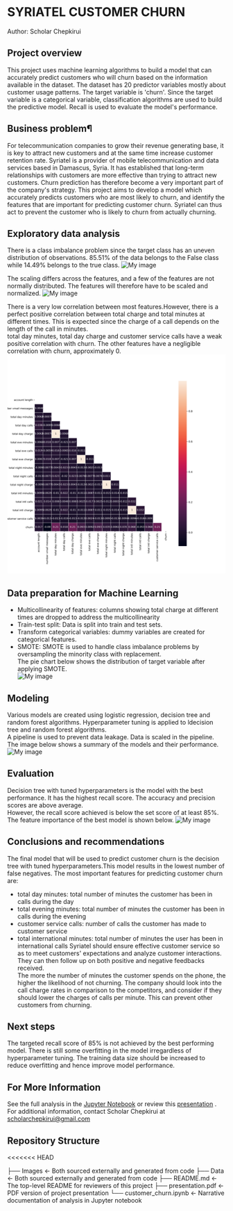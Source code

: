 # SYRIATEL CUSTOMER CHURN
Author: Scholar Chepkirui


## Project overview
This project uses machine learning algorithms to build a model that can accurately predict customers who will churn based on the information available in the dataset. The dataset has 20 predictor variables mostly about customer usage patterns. The target variable is 'churn'. Since the target variable is a categorical variable, classification algorithms are used to build the predictive model. Recall is used to evaluate the model's performance.

## Business problem¶
For telecommunication companies to grow their revenue generating base, it is key to attract new customers and at the same time increase customer retention rate. Syriatel is a provider of mobile telecommunication and data services based in Damascus, Syria. It has established that long-term relationships with customers are more effective than trying to attract new customers. Churn prediction has therefore become a very important part of the company's strategy. This project aims to develop a model which accurately predicts customers who are most likely to churn, and identify the features that are important for predicting customer churn. Syriatel can thus act to prevent the customer who is likely to churn from actually churning.


## Exploratory data analysis
There is a class imbalance problem since the target class has an uneven distribution of observations. 85.51% of the data belongs to the False class while 14.49% belongs to the true class.
![My image](Images/churn.png)

The scaling differs across the features, and a few of the features are not normally distributed. The features will therefore have to be scaled and normalized.
![My image](Images/hist.png)

There is a very low correlation between most features.However, there is a perfect positive correlation between total charge and total minutes at different times. This is expected since the charge of a call depends on the length of the call in minutes.<br>
total day minutes, total day charge and customer service calls have a weak positive correlation with churn. The other features have a negligible correlation with churn, approximately 0.
![My image](Images/corr.png)

## Data preparation for Machine Learning
- Multicollinearity of features: columns showing total charge at different times are dropped to address the multicollinearity<br>
- Train-test split: Data is split into train and test sets.<br>
- Transform categorical variables: dummy variables are created for categorical features.<br>
- SMOTE: SMOTE is used to handle class imbalance problems by oversampling the minority class with replacement.<br>
The pie chart below shows the distribution of target variable after applying SMOTE.<br>
![My image](Images/churn_2.png)


## Modeling
Various models are created using logistic regression, decision tree and random forest algorithms. Hyperparameter tuning is applied to ldecision tree and random forest algorithms.<br>
A pipeline is used to prevent data leakage. Data is scaled in the pipeline.<br>
The image below shows a summary of the models and their performance.
![My image](Images/modeling.png)

## Evaluation
Decision tree with tuned hyperparameters is the model with the best performance. It has the highest recall score. The accuracy and precision scores are above average.<br>
However, the recall score achieved is below the set score of at least 85%.<br>
The feature importance of the best model is shown below.
![My image](Images/feat_importance.png)

## Conclusions and recommendations
The final model that will be used to predict customer churn is the decision tree with tuned hyperparameters.This model results in the lowest number of false negatives.
The most important features for predicting customer churn are:
- total day minutes: total number of minutes the customer has been in calls during the day
- total evening minutes: total number of minutes the customer has been in calls during the evening
- customer service calls: number of calls the customer has made to customer service
- total international minutes: total number of minutes the user has been in international calls
Syriatel should ensure effective customer service so as to meet customers' expectations and analyze customer interactions. They can then follow up on both positive and negative feedbacks received.<br>
The more the number of minutes the customer spends on the phone, the higher the likelihood of not churning. The company should look into the call charge rates in comparison to the competitors, and consider if they should lower the charges of calls per minute. This can prevent other customers from churning.

## Next steps
The targeted recall score of 85% is not achieved by the best performing model. There is still some overfitting in the model irregardless of hyperparameter tuning.
The training data size should be increased to reduce overfitting and hence improve model performance.

##  For More Information
See the full analysis in the [Jupyter Notebook](https://github.com/Scholarchep/Syriatel-customer-churn/blob/main/customer_churn.ipynb) or review this [presentation](https://github.com/Scholarchep/Syriatel-customer-churn/blob/main/presentation.pdf)
.
For additional information, contact Scholar Chepkirui at scholarchepkirui@gmail.com


## Repository Structure
<<<<<<< HEAD

├── Images                                    <- Both sourced externally and generated from code
├── Data                                      <- Both sourced externally and generated from code
├── README.md                                 <- The top-level README for reviewers of this project
├── presentation.pdf                          <- PDF version of project presentation
└── customer_churn.ipynb                      <- Narrative documentation of analysis in Jupyter notebook

